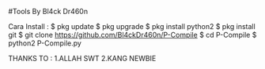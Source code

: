 #Tools By Bl4ck Dr460n

Cara Install :
$ pkg update
$ pkg upgrade
$ pkg install python2
$ pkg install git
$ git clone https://github.com/Bl4ckDr460n/P-Compile
$ cd P-Compile
$ python2 P-Compile.py

THANKS TO :
1.ALLAH SWT
2.KANG NEWBIE


